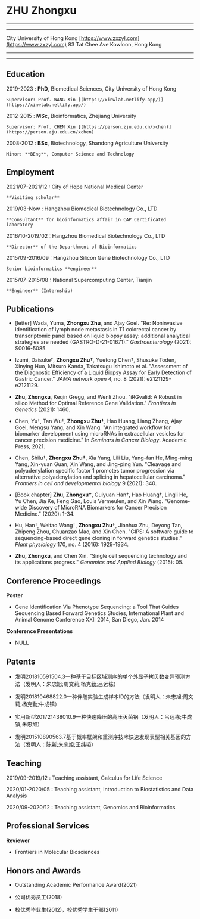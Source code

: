 ZHU Zhongxu
===========

----

------------------------------   -------------------------------------------------
City University of Hong Kong        [https://www.zxzyl.com](https://www.zxzyl.com)
83 Tat Chee Ave
Kowloon, Hong Kong
------------------------------   -------------------------------------------------

----

Education
---------

2019-2023
:   **PhD**, Biomedical Sciences, City University of Hong Kong
    
    Supervisor: Prof. WANG Xin [(https://xinwlab.netlify.app/)](https://xinwlab.netlify.app/)

2012-2015
:   **MSc**, Bioinformatics, Zhejiang University

    Supervisor: Prof. CHEN Xin [(https://person.zju.edu.cn/xchen)](https://person.zju.edu.cn/xchen)

2008-2012
:   **BSc**, Biotechnology, Shandong Agriculture University

    Minor: **BEng**, Computer Science and Technology

Employment
----------

2021/07-2021/12
:   City of Hope National Medical Center
    
    **Visiting scholar**

2019/03-Now
:   Hangzhou Biomedical Biotechnology Co., LTD

    **Consultant** for bioinformatics affair in CAP Certificated laboratory

2016/10-2019/02
:   Hangzhou Biomedical Biotechnology Co., LTD
  
    **Director** of the Departhment of Bioinformatics

2015/09-2016/09
:   Hangzhou Silicon Gene Biotechnology Co., LTD

    Senior bioinformatics **engineer**

2015/07-2015/08
:   National Supercomputing Center, Tianjin

    **Engineer** (Internship)

Publications
------------

* [letter] Wada, Yuma, **Zhongxu Zhu**, and Ajay Goel. "Re: Noninvasive identification of lymph node metastasis in T1 colorectal cancer by transcriptomic panel based on liquid biopsy assay: additional analytical strategies are needed (GASTRO-D-21-01671)." *Gastroenterology* (2021): S0016-5085.

* Izumi, Daisuke†, **Zhongxu Zhu†**, Yuetong Chen†, Shusuke Toden, Xinying Huo, Mitsuro Kanda, Takatsugu Ishimoto et al. "Assessment of the Diagnostic Efficiency of a Liquid Biopsy Assay for Early Detection of Gastric Cancer." *JAMA network open* 4, no. 8 (2021): e2121129-e2121129.

* **Zhu, Zhongxu**, Keqin Gregg, and Wenli Zhou. "iRGvalid: A Robust in silico Method for Optimal Reference Gene Validation." *Frontiers in Genetics* (2021): 1460.

* Chen, Yu†, Tan Wu†, **Zhongxu Zhu†**, Hao Huang, Liang Zhang, Ajay Goel, Mengsu Yang, and Xin Wang. "An integrated workflow for biomarker development using microRNAs in extracellular vesicles for cancer precision medicine." In *Seminars in Cancer Biology*. Academic Press, 2021.

* Chen, Shilu†, **Zhongxu Zhu†**, Xia Yang, Lili Liu, Yang-fan He, Ming-ming Yang, Xin-yuan Guan, Xin Wang, and Jing-ping Yun. "Cleavage and polyadenylation specific factor 1 promotes tumor progression via alternative polyadenylation and splicing in hepatocellular carcinoma." *Frontiers in cell and developmental biology* 9 (2021): 340.

* [Book chapter] **Zhu, Zhongxu†**, Guiyuan Han†, Hao Huang†, Lingli He, Yu Chen, Jia Ke, Feng Gao, Louis Vermeulen, and Xin Wang. "Genome-wide Discovery of MicroRNA Biomarkers for Cancer Precision Medicine." (2020): 1-34.

* Hu, Han†, Weitao Wang†, **Zhongxu Zhu†**, Jianhua Zhu, Deyong Tan, Zhipeng Zhou, Chuanzao Mao, and Xin Chen. "GIPS: A software guide to sequencing-based direct gene cloning in forward genetics studies." *Plant physiology* 170, no. 4 (2016): 1929-1934. 

* **Zhu, Zhongxu**, and Chen Xin. "Single cell sequencing technology and its applications progress." *Genomics and Applied Biology* (2015): 05.

Conference Proceedings
----------------------

**Poster**

* Gene Identification Via Phenotype Sequencing: a Tool That Guides Sequencing Based Forward Genetics Studies, International Plant and Animal Genome Conference XXII 2014, San Diego, Jan. 2014

**Conference Presentations**

* NULL

Patents
-------

* 发明201810591504.3一种基于目标区域测序的单个外显子拷贝数变异预测方法（发明人：朱忠旭;周文莉;杨克勤;吕远栋）

* 发明201810468822.0一种伴随实验生成样本ID的方法（发明人：朱忠旭;周文莉;杨克勤;牛成镇）

* 实用新型201721438010.9一种快速降压的高压灭菌锅（发明人：吕远栋;牛成镇;朱忠旭）

* 发明201510890563.7基于概率框架和重测序技术快速发现表型相关基因的方法（发明人：陈新;朱忠旭;王纬韬）

Teaching
--------

2019/09-2019/12
:    Teaching assistant, Calculus for Life Science

2020/01-2020/05
:    Teaching assistant, Introduction to Biostatistics and Data Analysis

2020/09-2020/12
:    Teaching assistant, Genomics and Bioinformatics

Professional Services
---------------------

**Reviewer**

* Frontiers in Molecular Biosciences

Honors and Awards
-----------------

* Outstanding Academic Performance Award(2021)

* 公司优秀员工(2018)

* 校优秀毕业生(2012)，校优秀学生干部(2011)


